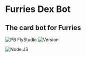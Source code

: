 # Furries Dex Bot

## The card bot for Furries

![PB FlyStudio](https://img.shields.io/badge/Powered%20By%20Fly.Studio-55c975?style=for-the-badge)
![Version](https://img.shields.io/badge/dynamic/json?url=https%3A%2F%2Fraw.githubusercontent.com%2Fflyzar73%2FFurry-Dex%2Frefs%2Fheads%2Fmain%2Fpackage.json&query=version&prefix=V%20&label=Version)

![Node.JS](https://img.shields.io/npm/v/npm.svg?logo=nodedotjs)
